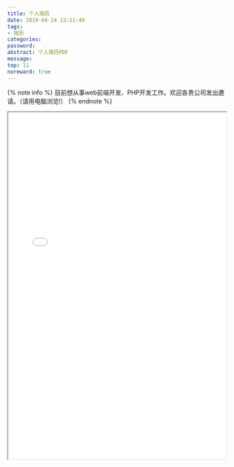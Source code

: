 ```yaml
---
title: 个人简历
date: 2019-04-24 13:21:49
tags:
- 简历
categories:
password:
abstract: 个人简历PDF
message:
top: 11
noreward: true
---
```



{% note info %}
目前想从事web前端开发、PHP开发工作。欢迎各贵公司发出邀请。（请用电脑浏览!）
{% endnote %}
<!-- [在线简历](https://hacknical.com/Lruihao/resume) -->
<!--more-->
<iframe src="/posts/resume/李瑞豪.pdf" width="100%" height="800px"></iframe>

